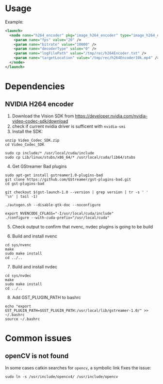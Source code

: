 # Usage
Example:
```xml
<launch>
  <node name="h264_encoder" pkg="image_h264_encoder" type="image_h264_encoder_node" output="log">
    <param name="fps" value="20" />
    <param name="bitrate" value="10000" />
    <param name="decoderType" value="0" />
    <param name="logFilePath" value="/tmp/rec/h264Encoder.txt" />
    <param name="targetLocation" value="/tmp/rec/h264Encoder10k.mp4" />
  </node>
</launch>
```

# Dependencies
## NVIDIA H264 encoder
 1. Download the Vision SDK from https://developer.nvidia.com/nvidia-video-codec-sdk/download 
 2. check if current nvidia driver is sufficent with `nvidia-smi`
 3. Install the SDK:
 ```shell
unzip Video_Codec_SDK.zip
cd Video_Codec_SDK

sudo cp include/* /usr/local/cuda/include
sudo cp Lib/linux/stubs/x86_64/* /usr/local/cuda/lib64/stubs
 ```
 
 4. Get GStreamer Bad plugins
 ```shell
 sudo apt-get install gstreamer1.0-plugins-bad
 git clone https://github.com/GStreamer/gst-plugins-bad.git
cd gst-plugins-bad

git checkout $(gst-launch-1.0 --version | grep version | tr -s ' ' '\n' | tail -1)

./autogen.sh --disable-gtk-doc --noconfigure

export NVENCODE_CFLAGS="-I/usr/local/cuda/include"
./configure --with-cuda-prefix="/usr/local/cuda"
 ```

5. Check output to confirm that nvenc, nvdec plugins is going to be build

6. Build and install nvenc
```
cd sys/nvenc
make 
sudo make install
cd ../..
```

7. Build and install nvdec
```
cd sys/nvdec
make 
sudo make install
cd ../..
```

8. Add GST_PLUGIN_PATH to bashrc
```
echo "export GST_PLUGIN_PATH=$GST_PLUGIN_PATH:/usr/local/lib/gstreamer-1.0/" >> ~/.bashrc
source ~/.bashrc
```

# Common issues
## openCV is not found
In some cases catkin searches for `opencv`, a symbolic link fixes the issue: 
```
sudo ln -s /usr/include/opencv4/ /usr/include/opencv
```
